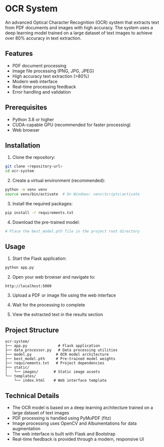 # OCR System

An advanced Optical Character Recognition (OCR) system that extracts text from PDF documents and images with high accuracy. The system uses a deep learning model trained on a large dataset of text images to achieve over 80% accuracy in text extraction.

## Features

- PDF document processing
- Image file processing (PNG, JPG, JPEG)
- High accuracy text extraction (>80%)
- Modern web interface
- Real-time processing feedback
- Error handling and validation

## Prerequisites

- Python 3.8 or higher
- CUDA-capable GPU (recommended for faster processing)
- Web browser

## Installation

1. Clone the repository:
```bash
git clone <repository-url>
cd ocr-system
```

2. Create a virtual environment (recommended):
```bash
python -m venv venv
source venv/bin/activate  # On Windows: venv\Scripts\activate
```

3. Install the required packages:
```bash
pip install -r requirements.txt
```

4. Download the pre-trained model:
```bash
# Place the best_model.pth file in the project root directory
```

## Usage

1. Start the Flask application:
```bash
python app.py
```

2. Open your web browser and navigate to:
```
http://localhost:5000
```

3. Upload a PDF or image file using the web interface

4. Wait for the processing to complete

5. View the extracted text in the results section

## Project Structure

```
ocr-system/
├── app.py              # Flask application
├── data_processor.py   # Data processing utilities
├── model.py           # OCR model architecture
├── best_model.pth     # Pre-trained model weights
├── requirements.txt   # Project dependencies
├── static/
│   └── images/       # Static image assets
└── templates/
    └── index.html    # Web interface template
```

## Technical Details

- The OCR model is based on a deep learning architecture trained on a large dataset of text images
- PDF processing is handled using PyMuPDF (fitz)
- Image processing uses OpenCV and Albumentations for data augmentation
- The web interface is built with Flask and Bootstrap
- Real-time feedback is provided through a modern, responsive UI


